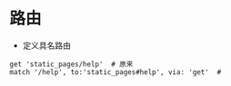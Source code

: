 # 路由

- 定义具名路由
```
get 'static_pages/help'  # 原来
match '/help', to:'static_pages#help', via: 'get'  # 
```

